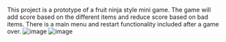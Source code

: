 This project is a prototype of a fruit ninja style mini game. The game will add score based on the different items and reduce score based on bad items. There is a main menu and restart functionality included after a game over. ![image](https://github.com/user-attachments/assets/a2584dd3-2949-4304-9101-fd79777e0074)
![image](https://github.com/user-attachments/assets/67ddbc22-15e7-412e-9e94-9cfa54806e6f)
